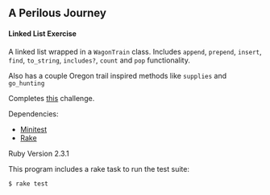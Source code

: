 ## A Perilous Journey

#### Linked List Exercise

A linked list wrapped in a `WagonTrain` class. Includes `append`, `prepend`, `insert`, `find`, `to_string`, `includes?`, `count` and `pop` functionality.

Also has a couple Oregon trail inspired methods like `supplies` and `go_hunting`

Completes [this](http://backend.turing.io/module1/projects/perilous_journey) challenge.

Dependencies:
* [Minitest](https://github.com/seattlerb/minitest)
* [Rake](https://github.com/ruby/rake)

Ruby Version 2.3.1

This program includes a rake task to run the test suite:

`$ rake test`
